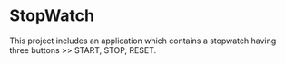 # StopWatch
This project includes an application which contains a stopwatch having three buttons >> START, STOP, RESET.
